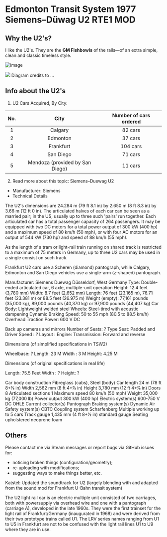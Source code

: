 # Edmonton Transit System 1977 Siemens–Düwag U2 RTE1 MOD

## Why the U2's?

I like the U2's. They are the **GM Fishbowls** of the rails—of an extra simple, clean and classic timeless style.

![image]( ??? )




![ ]( )
Diagram credits to ...

## Info about the U2's
1. U2 Cars Acquired, By City:

| No. |               City              | Number of cars ordered |
|:---:|:-------------------------------:|:----------------------:|
|  1  |             Calgary             |     $82$ cars     |
|  2  |             Edmonton            |     $37$ cars     |
|  3  |            Frankfurt            |     $104$ cars    |
|  4  |            San Diego            |     $71$ cars     |
|  5  | Mendoza (provided by San Diego) |     $11$ cars     |

2. Read more about this topic:  Siemens–Duewag U2

- Manufacturer: Siemens
- Technical Details

The U2's dimensions are $24.284 \text{ m}$ (79 ft 8.1 in) by 2.650 m (8 ft 8.3 in) by 3.66 m (12 ft 0 in). The articulated halves of each car can be seen as a married pair; in the US, usually up to three such 'pairs' run together. Each articulated car has a total passenger capacity of 264 passengers. It may be equipped with two DC motors for a total power output of 300 kW (400 hp) and a maximum speed of 80 km/h (50 mph), or with four AC motors for an output of 544 kW (730 hp) and speed of 88 km/h (55 mph).

As the length of a tram or light-rail train running on shared track is restricted to a maximum of 75 meters in Germany, up to three U2 cars may be used in a single consist on such track.

Frankfurt U2 cars use a Scheren (diamond) pantograph, while Calgary, Edmonton and San Diego vehicles use a single-arm (z-shaped) pantograph.

Manufacturer: Siemens Duewag Düsseldorf, West Germany
Type: Double-ended articulated car, 6 axle, multiple-unit operation
Height: 12.4 feet (3,780 mm)
Width: 8.7 feet (2,652 mm)
Length: 76 feet (23.165 m), 76.71 feet (23.381 m) or 88.5 feet (26.975 m)
Weight (empty): 77,161 pounds (35,000 kg), 89,000 pounds (40,370 kg) or 97,900 pounds (44,407 kg)
Car Body: Lightweight welded steel
Wheels: Steel-tired with acoustic dampening
Dynamic Braking
Speed: 50 to 55 mph (80.5 to 88.5 km/h)
Overhead Traction Power: 600 V DC

Back up cameras and mirrors
Number of Seats: ?
Type Seat: Padded and Driver
Speed : ?
Layout :
Engine:
Transmission: Forward and reverse

Dimensions (of simplified specifications in TSW2)

Wheelbase: ?
Length: 23 M
Width : 3 M
Height: 4.25 M

Dimensions (of original specifications in real life)

Length: 75.5 Feet
Width : ?
Height: ?

Car body construction	Fibreglass (cabs), Steel (body)
Car length	24 m (78 ft 8+7⁄8 in)
Width	2,562 mm (8 ft 4+7⁄8 in)
Height	3,780 mm (12 ft 4+7⁄8 in)
Doors	8
Articulated sections	1
Maximum speed	80 km/h (50 mph)
Weight	35,000 kg (77,000 lb)
Power output	300 kW (400 hp)
Electric system(s)	600-750 V DC OHLE
Current collector(s)	Pantograph
Braking system(s)	Dynamic Air
Safety system(s)	CBTC
Coupling system	Scharfenberg
Multiple working	up to 5 cars
Track gauge	1,435 mm (4 ft 8+1⁄2 in) standard gauge
Seating	upholstered neoprene foam

## Others

Please contact me via Steam messages or report bugs via GitHub issues for:
- noticing broken things (configuration/geometry);
- re-uploading with modifications;
- suggesting ways to make things better, etc.

Katstel:
Updated the soundtrack for U2 (largely blending with and adapted from the sound mod for Frankfurt U-Bahn transit system)

The U2 light rail car is an electric multiple unit consisted of two carriages, both with powersupply via overhead wire and one with a pantograph (carriage A), developed in the late 1960s. They were the first trainset for the light rail of Frankfurt/Germany (inaugurated in 1968) and were derived from their two prototype trains called U1. The LRV series names ranging from U1 to U5 in Frankfurt are not to be confused with the light rail lines U1 to U9 where they are in use.
